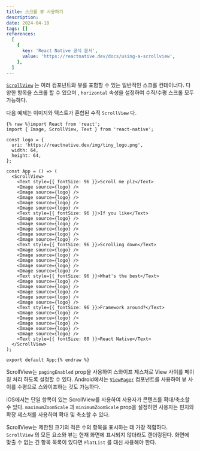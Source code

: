 ```yaml
---
title: 스크롤 뷰 사용하기
description:
date: 2024-04-10
tags: []
references:
  [
    {
      key: 'React Native 공식 문서',
      value: 'https://reactnative.dev/docs/using-a-scrollview',
    },
  ]
---
```


[`ScrollView`](https://reactnative.dev/docs/scrollview) 는 여러 컴포넌트와 뷰를 포함할 수 있는 일반적인 스크롤 컨테이너다. 다양한 항목을 스크롤 할 수 있으며 , `horizontal` 속성을 설정하여 수직/수평 스크롤 모두 가능하다.

다음 예제는 이미지와 텍스트가 혼합된 수직 `ScrollView` 다.

```tsx
{% raw %}import React from 'react';
import { Image, ScrollView, Text } from 'react-native';

const logo = {
  uri: 'https://reactnative.dev/img/tiny_logo.png',
  width: 64,
  height: 64,
};

const App = () => (
  <ScrollView>
    <Text style={{ fontSize: 96 }}>Scroll me plz</Text>
    <Image source={logo} />
    <Image source={logo} />
    <Image source={logo} />
    <Image source={logo} />
    <Image source={logo} />
    <Text style={{ fontSize: 96 }}>If you like</Text>
    <Image source={logo} />
    <Image source={logo} />
    <Image source={logo} />
    <Image source={logo} />
    <Image source={logo} />
    <Text style={{ fontSize: 96 }}>Scrolling down</Text>
    <Image source={logo} />
    <Image source={logo} />
    <Image source={logo} />
    <Image source={logo} />
    <Image source={logo} />
    <Text style={{ fontSize: 96 }}>What's the best</Text>
    <Image source={logo} />
    <Image source={logo} />
    <Image source={logo} />
    <Image source={logo} />
    <Image source={logo} />
    <Text style={{ fontSize: 96 }}>Framework around?</Text>
    <Image source={logo} />
    <Image source={logo} />
    <Image source={logo} />
    <Image source={logo} />
    <Image source={logo} />
    <Text style={{ fontSize: 80 }}>React Native</Text>
  </ScrollView>
);

export default App;{% endraw %}
```

ScrollView는 `pagingEnabled` prop을 사용하여 스와이프 제스처로 View 사이를 페이징 처리 하도록 설정할 수 있다. Android에서는 [`ViewPager`](https://github.com/react-native-community/react-native-viewpager) 컴포넌트를 사용하여 뷰 사이를 수평으로 스와이프하는 것도 가능하다.

iOS에서는 단일 항목이 있는 ScrollView를 사용하여 사용자가 콘텐츠를 확대/축소할 수 있다. `maximumZoomScale` 과 `minimumZoomScale` prop을 설정하면 사용자는 핀치와 확장 제스처를 사용하여 확대 및 축소할 수 있다.

ScrollView는 제한된 크기의 적은 수의 항목을 표시하는 데 가장 적합하다. `ScrollView` 의 모든 요소와 뷰는 현재 화면에 표시되지 않더라도 렌더링된다. 화면에 맞출 수 없는 긴 항목 목록이 있다면 `FlatList` 를 대신 사용해야 한다.
